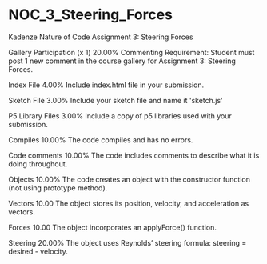 # NOC_3_Steering_Forces
Kadenze Nature of Code Assignment 3: Steering Forces

Gallery Participation (x 1) 20.00%
Commenting Requirement: Student must post 1 new comment in the course gallery for Assignment 3: Steering Forces.

Index File 4.00%
Include index.html file in your submission.

Sketch File 3.00%
Include your sketch file and name it 'sketch.js'

P5 Library Files 3.00%
Include a copy of p5 libraries used with your submission.

Compiles 10.00%
The code compiles and has no errors.

Code comments 10.00%
The code includes comments to describe what it is doing throughout.

Objects 10.00%
The code creates an object with the constructor function (not using prototype method).

Vectors 10.00
The object stores its position, velocity, and acceleration as vectors.

Forces 10.00
The object incorporates an applyForce() function.

Steering 20.00%
The object uses Reynolds’ steering formula: steering = desired - velocity.
